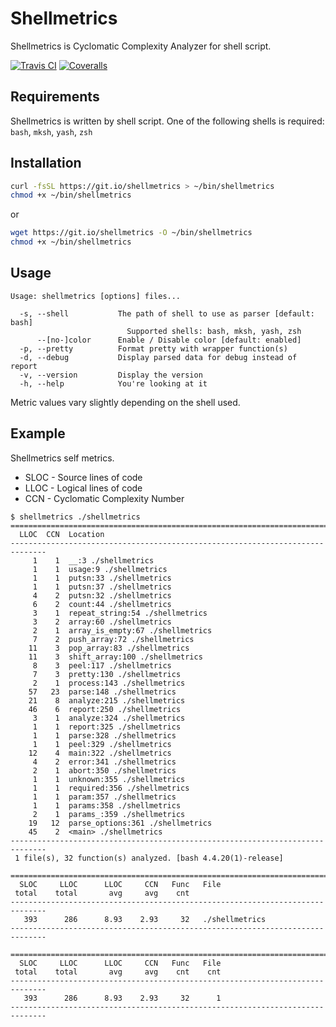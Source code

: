 # Shellmetrics

Shellmetrics is Cyclomatic Complexity Analyzer for shell script.

[![Travis CI](https://img.shields.io/travis/shellspec/shellmetrics/master.svg?label=TravisCI&style=flat-square)](https://travis-ci.org/shellspec/shellmetrics)
[![Coveralls](https://img.shields.io/coveralls/github/shellspec/shellmetrics.svg?label=Coveralls&style=flat-square)](https://coveralls.io/github/shellspec/shellmetrics?branch=master)

## Requirements

Shellmetrics is written by shell script.
One of the following shells is required: `bash`, `mksh`, `yash`, `zsh`

## Installation

```sh
curl -fsSL https://git.io/shellmetrics > ~/bin/shellmetrics
chmod +x ~/bin/shellmetrics
```

or

```sh
wget https://git.io/shellmetrics -O ~/bin/shellmetrics
chmod +x ~/bin/shellmetrics
```

## Usage

```
Usage: shellmetrics [options] files...

  -s, --shell           The path of shell to use as parser [default: bash]
                          Supported shells: bash, mksh, yash, zsh
      --[no-]color      Enable / Disable color [default: enabled]
  -p, --pretty          Format pretty with wrapper function(s)
  -d, --debug           Display parsed data for debug instead of report
  -v, --version         Display the version
  -h, --help            You're looking at it
```

Metric values ​​vary slightly depending on the shell used.

## Example

Shellmetrics self metrics.

- SLOC - Source lines of code
- LLOC - Logical lines of code
- CCN - Cyclomatic Complexity Number

```console
$ shellmetrics ./shellmetrics
==============================================================================
  LLOC  CCN  Location
------------------------------------------------------------------------------
     1    1  __:3 ./shellmetrics
     1    1  usage:9 ./shellmetrics
     1    1  putsn:33 ./shellmetrics
     1    1  putsn:37 ./shellmetrics
     4    2  putsn:32 ./shellmetrics
     6    2  count:44 ./shellmetrics
     3    1  repeat_string:54 ./shellmetrics
     3    2  array:60 ./shellmetrics
     2    1  array_is_empty:67 ./shellmetrics
     7    2  push_array:72 ./shellmetrics
    11    3  pop_array:83 ./shellmetrics
    11    3  shift_array:100 ./shellmetrics
     8    3  peel:117 ./shellmetrics
     7    3  pretty:130 ./shellmetrics
     2    1  process:143 ./shellmetrics
    57   23  parse:148 ./shellmetrics
    21    8  analyze:215 ./shellmetrics
    46    6  report:250 ./shellmetrics
     3    1  analyze:324 ./shellmetrics
     1    1  report:325 ./shellmetrics
     1    1  parse:328 ./shellmetrics
     1    1  peel:329 ./shellmetrics
    12    4  main:322 ./shellmetrics
     4    2  error:341 ./shellmetrics
     2    1  abort:350 ./shellmetrics
     1    1  unknown:355 ./shellmetrics
     1    1  required:356 ./shellmetrics
     1    1  param:357 ./shellmetrics
     1    1  params:358 ./shellmetrics
     2    1  params_:359 ./shellmetrics
    19   12  parse_options:361 ./shellmetrics
    45    2  <main> ./shellmetrics
------------------------------------------------------------------------------
 1 file(s), 32 function(s) analyzed. [bash 4.4.20(1)-release]

==============================================================================
  SLOC     LLOC      LLOC     CCN   Func   File
 total    total       avg     avg    cnt
------------------------------------------------------------------------------
   393      286      8.93    2.93     32   ./shellmetrics
------------------------------------------------------------------------------

==============================================================================
  SLOC     LLOC      LLOC     CCN   Func   File
 total    total       avg     avg    cnt    cnt
------------------------------------------------------------------------------
   393      286      8.93    2.93     32      1
------------------------------------------------------------------------------
```
